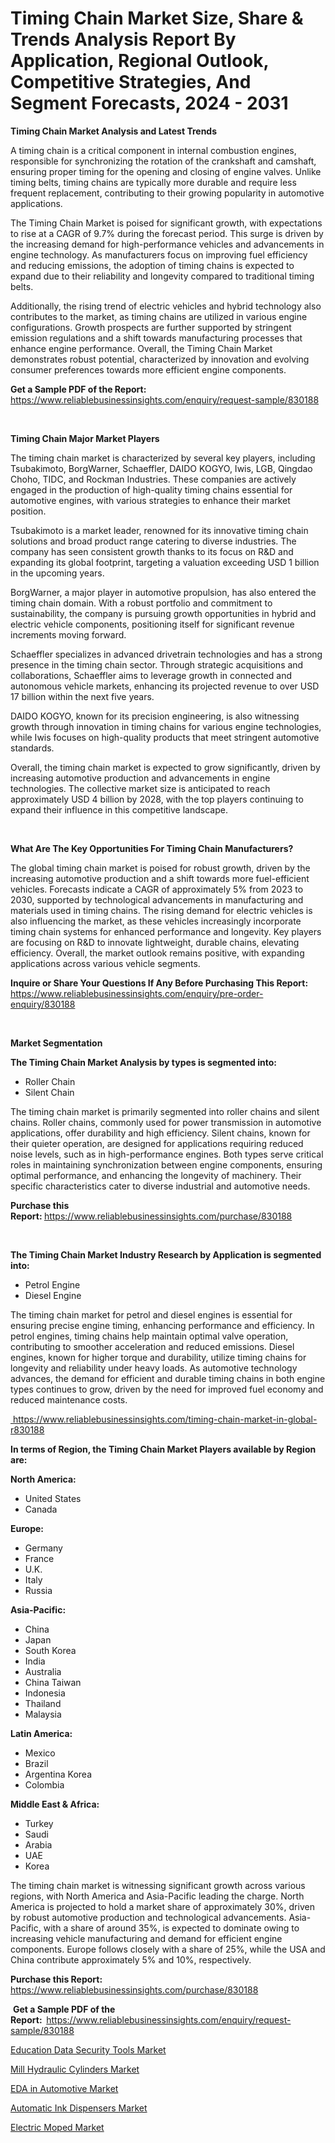 <p><h1>Timing Chain Market Size, Share & Trends Analysis Report By Application, Regional Outlook, Competitive Strategies, And Segment Forecasts, 2024 - 2031</h1></p><p><strong>Timing Chain Market Analysis and Latest Trends</strong></p>
<p><p>A timing chain is a critical component in internal combustion engines, responsible for synchronizing the rotation of the crankshaft and camshaft, ensuring proper timing for the opening and closing of engine valves. Unlike timing belts, timing chains are typically more durable and require less frequent replacement, contributing to their growing popularity in automotive applications.</p><p>The Timing Chain Market is poised for significant growth, with expectations to rise at a CAGR of 9.7% during the forecast period. This surge is driven by the increasing demand for high-performance vehicles and advancements in engine technology. As manufacturers focus on improving fuel efficiency and reducing emissions, the adoption of timing chains is expected to expand due to their reliability and longevity compared to traditional timing belts.</p><p>Additionally, the rising trend of electric vehicles and hybrid technology also contributes to the market, as timing chains are utilized in various engine configurations. Growth prospects are further supported by stringent emission regulations and a shift towards manufacturing processes that enhance engine performance. Overall, the Timing Chain Market demonstrates robust potential, characterized by innovation and evolving consumer preferences towards more efficient engine components.</p></p>
<p><strong>Get a Sample PDF of the Report:&nbsp;</strong> <a href="https://www.reliablebusinessinsights.com/enquiry/request-sample/830188?utm_campaign=57&utm_medium=2&utm_source=Github&utm_content=ia&utm_term=02112024&utm_id=timing-chain">https://www.reliablebusinessinsights.com/enquiry/request-sample/830188</a></p>
<p>&nbsp;</p>
<p><strong>Timing Chain Major Market Players</strong></p>
<p><p>The timing chain market is characterized by several key players, including Tsubakimoto, BorgWarner, Schaeffler, DAIDO KOGYO, Iwis, LGB, Qingdao Choho, TIDC, and Rockman Industries. These companies are actively engaged in the production of high-quality timing chains essential for automotive engines, with various strategies to enhance their market position.</p><p>Tsubakimoto is a market leader, renowned for its innovative timing chain solutions and broad product range catering to diverse industries. The company has seen consistent growth thanks to its focus on R&D and expanding its global footprint, targeting a valuation exceeding USD 1 billion in the upcoming years.</p><p>BorgWarner, a major player in automotive propulsion, has also entered the timing chain domain. With a robust portfolio and commitment to sustainability, the company is pursuing growth opportunities in hybrid and electric vehicle components, positioning itself for significant revenue increments moving forward.</p><p>Schaeffler specializes in advanced drivetrain technologies and has a strong presence in the timing chain sector. Through strategic acquisitions and collaborations, Schaeffler aims to leverage growth in connected and autonomous vehicle markets, enhancing its projected revenue to over USD 17 billion within the next five years.</p><p>DAIDO KOGYO, known for its precision engineering, is also witnessing growth through innovation in timing chains for various engine technologies, while Iwis focuses on high-quality products that meet stringent automotive standards.</p><p>Overall, the timing chain market is expected to grow significantly, driven by increasing automotive production and advancements in engine technologies. The collective market size is anticipated to reach approximately USD 4 billion by 2028, with the top players continuing to expand their influence in this competitive landscape.</p></p>
<p>&nbsp;</p>
<p><strong>What Are The Key Opportunities For Timing Chain Manufacturers?</strong></p>
<p><p>The global timing chain market is poised for robust growth, driven by the increasing automotive production and a shift towards more fuel-efficient vehicles. Forecasts indicate a CAGR of approximately 5% from 2023 to 2030, supported by technological advancements in manufacturing and materials used in timing chains. The rising demand for electric vehicles is also influencing the market, as these vehicles increasingly incorporate timing chain systems for enhanced performance and longevity. Key players are focusing on R&D to innovate lightweight, durable chains, elevating efficiency. Overall, the market outlook remains positive, with expanding applications across various vehicle segments.</p></p>
<p><strong>Inquire or Share Your Questions If Any Before Purchasing This Report:</strong> <a href="https://www.reliablebusinessinsights.com/enquiry/pre-order-enquiry/830188?utm_campaign=57&utm_medium=2&utm_source=Github&utm_content=ia&utm_term=02112024&utm_id=timing-chain">https://www.reliablebusinessinsights.com/enquiry/pre-order-enquiry/830188</a></p>
<p>&nbsp;</p>
<p><strong>Market Segmentation</strong></p>
<p><strong>The Timing Chain Market Analysis by types is segmented into:</strong></p>
<p><ul><li>Roller Chain</li><li>Silent Chain</li></ul></p>
<p><p>The timing chain market is primarily segmented into roller chains and silent chains. Roller chains, commonly used for power transmission in automotive applications, offer durability and high efficiency. Silent chains, known for their quieter operation, are designed for applications requiring reduced noise levels, such as in high-performance engines. Both types serve critical roles in maintaining synchronization between engine components, ensuring optimal performance, and enhancing the longevity of machinery. Their specific characteristics cater to diverse industrial and automotive needs.</p></p>
<p><strong>Purchase this Report:&nbsp;</strong><a href="https://www.reliablebusinessinsights.com/purchase/830188?utm_campaign=57&utm_medium=2&utm_source=Github&utm_content=ia&utm_term=02112024&utm_id=timing-chain">https://www.reliablebusinessinsights.com/purchase/830188</a></p>
<p>&nbsp;</p>
<p><strong>The Timing Chain Market Industry Research by Application is segmented into:</strong></p>
<p><ul><li>Petrol Engine</li><li>Diesel Engine</li></ul></p>
<p><p>The timing chain market for petrol and diesel engines is essential for ensuring precise engine timing, enhancing performance and efficiency. In petrol engines, timing chains help maintain optimal valve operation, contributing to smoother acceleration and reduced emissions. Diesel engines, known for higher torque and durability, utilize timing chains for longevity and reliability under heavy loads. As automotive technology advances, the demand for efficient and durable timing chains in both engine types continues to grow, driven by the need for improved fuel economy and reduced maintenance costs.</p></p>
<p><a href="https://www.reliablebusinessinsights.com/timing-chain-market-in-global-r830188?utm_campaign=57&utm_medium=2&utm_source=Github&utm_content=ia&utm_term=02112024&utm_id=timing-chain">&nbsp;https://www.reliablebusinessinsights.com/timing-chain-market-in-global-r830188</a></p>
<p><strong>In terms of Region, the Timing Chain Market Players available by Region are:</strong></p>
<p>
    <p> <strong> North America: </strong>
        <ul>
            <li>United States</li>
            <li>Canada</li>
        </ul>
        </p> 
    <p> <strong> Europe: </strong>
        <ul>
            <li>Germany</li>
            <li>France</li>
            <li>U.K.</li>
            <li>Italy</li>
            <li>Russia</li>
        </ul>
        </p> 
    <p> <strong> Asia-Pacific: </strong>
        <ul>
            <li>China</li>
            <li>Japan</li>
            <li>South Korea</li>
            <li>India</li>
            <li>Australia</li>
            <li>China Taiwan</li>
            <li>Indonesia</li>
            <li>Thailand</li>
            <li>Malaysia</li>
        </ul>
        </p> 
    <p> <strong> Latin America: </strong>
        <ul>
            <li>Mexico</li>
            <li>Brazil</li>
            <li>Argentina Korea</li>
            <li>Colombia</li>
        </ul>
        </p> 
    <p> <strong> Middle East & Africa: </strong>
        <ul>
            <li>Turkey</li>
            <li>Saudi</li>
            <li>Arabia</li>
            <li>UAE</li>
            <li>Korea</li>
        </ul>
    </p>
    </p>
<p><p>The timing chain market is witnessing significant growth across various regions, with North America and Asia-Pacific leading the charge. North America is projected to hold a market share of approximately 30%, driven by robust automotive production and technological advancements. Asia-Pacific, with a share of around 35%, is expected to dominate owing to increasing vehicle manufacturing and demand for efficient engine components. Europe follows closely with a share of 25%, while the USA and China contribute approximately 5% and 10%, respectively.</p></p>
<p><strong>Purchase this Report: </strong><a href="https://www.reliablebusinessinsights.com/purchase/830188?utm_campaign=57&utm_medium=2&utm_source=Github&utm_content=ia&utm_term=02112024&utm_id=timing-chain">https://www.reliablebusinessinsights.com/purchase/830188</a></p>
<p>&nbsp;<strong>Get a Sample PDF of the Report:&nbsp;&nbsp;</strong><a href="https://www.reliablebusinessinsights.com/enquiry/request-sample/830188?utm_campaign=57&utm_medium=2&utm_source=Github&utm_content=ia&utm_term=02112024&utm_id=timing-chain">https://www.reliablebusinessinsights.com/enquiry/request-sample/830188</a></p>
<p><strong></strong></p>
<p><p><a href="https://www.linkedin.com/pulse/market-leaders-laggards-global-education-data-security-tools-mohgf?utm_campaign=57&utm_medium=2&utm_source=Github&utm_content=ia&utm_term=02112024&utm_id=timing-chain">Education Data Security Tools Market</a></p><p><a href="https://issuu.com/reportprime-2/docs/mill-hydraulic-cylinders-market-siz_5a67d3022af4f8?utm_campaign=57&utm_medium=2&utm_source=Github&utm_content=ia&utm_term=02112024&utm_id=timing-chain">Mill Hydraulic Cylinders Market</a></p><p><a href="https://www.linkedin.com/pulse/eda-automotive-market-indicators-size-regional-breakdown-eofaf?utm_campaign=57&utm_medium=2&utm_source=Github&utm_content=ia&utm_term=02112024&utm_id=timing-chain">EDA in Automotive Market</a></p><p><a href="https://issuu.com/reportprime-2/docs/automatic-ink-dispensers-market-siz_3934df15e53585?utm_campaign=57&utm_medium=2&utm_source=Github&utm_content=ia&utm_term=02112024&utm_id=timing-chain">Automatic Ink Dispensers Market</a></p><p><a href="https://github.com/tenoreduwagley4rt/Market-Research-Report-List-1/blob/main/electric-moped-market.md?utm_campaign=57&utm_medium=2&utm_source=Github&utm_content=ia&utm_term=02112024&utm_id=timing-chain">Electric Moped Market</a></p></p>